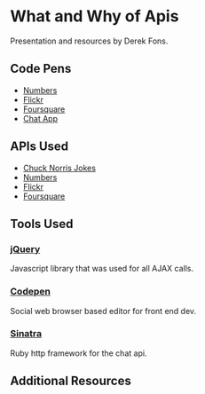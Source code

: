 # What and Why of Apis
Presentation and resources by Derek Fons.

## Code Pens
* [Numbers](https://codepen.io/farfromrest/pen/yJqpGB)
* [Flickr](https://codepen.io/farfromrest/pen/grjvJY)
* [Foursquare](https://codepen.io/farfromrest/pen/QEBmQq)
* [Chat App](https://codepen.io/farfromrest/pen/grjQwp)

## APIs Used
* [Chuck Norris Jokes](http://www.icndb.com/api/)
* [Numbers](http://numbersapi.com/)
* [Flickr](https://www.flickr.com/)
* [Foursquare](https://foursquare.com/)

## Tools Used
### [jQuery](https://jquery.com/)
Javascript library that was used for all AJAX calls.

### [Codepen](http://codepen.io/)
Social web browser based editor for front end dev.

### [Sinatra](http://www.sinatrarb.com/)
Ruby http framework for the chat api.

## Additional Resources
